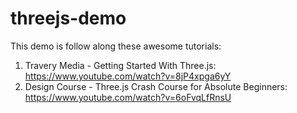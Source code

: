 # threejs-demo

 This demo is follow along these awesome tutorials:
 1. Travery Media - Getting Started With Three.js: https://www.youtube.com/watch?v=8jP4xpga6yY
 2. Design Course - Three.js Crash Course for Absolute Beginners: https://www.youtube.com/watch?v=6oFvqLfRnsU
